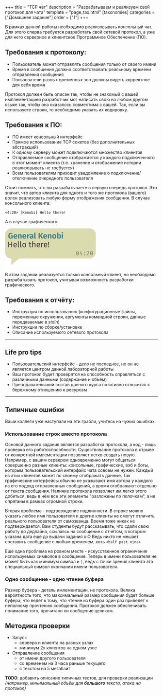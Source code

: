 +++
title = "TCP чат"
description = "Разрабатываем и реализуем свой протокол для чата"
template = "page_tax.html"
[taxonomies]
categories = ["Домашнее задание"]
order = ["1"]
+++

В рамках данной работы необходимо реализовывать консольный чат.
Для этого сперва требуется разработать свой сетевой протокол, а уже для него серверное и клиентское Программное Обеспечение (ПО).

## Требования к протоколу:
* Пользователь может отправлять сообщения только от своего имени
* Время в сообщение должно соответствовать реальному времени отправления сообщения
* Пользователи разных временных зон должны видеть корректное для себя время

Протокол должен быть описан так, чтобы не знакомый с вашей имплементацией разработчик мог написать свою на любом другом языке так, чтобы она оказалось совместима с вашей.
Так, если вы используете строки, то необходимо указать их кодировку.

## Требования к ПО:
* ПО имеет консольный интерфейс
* Прямое использование TCP сокетов (без дополнительных абстракций)
* К одному серверу может подключаются множество клиентов
* Отправляемое сообщение отображается у каждого подключенного в этот момент клиента (т.е. хранение и отображение истории реализовывать не требуется)
* Всем пользователям приходит уведомление о подключение/отключение очередного пользователя

Стоит помнить, что вы разрабатываете в первую очередь протокол.
Это значит, что автор клиента для одного и того же протокола (вашего) волен реализовать любую форму отображения сообщения.
В случае консольного клиента:
```
<4:20> [Kenobi] Hello there!
```
А в случае графического: 

![An image of a chat bubble](/chat-bubble.svg)

В этом задании реализуется только консольный клиент, но необходимо разрабатывать протокол, учитывая возможность разработки графического.

## Требования к отчёту:
* Инструкция по использованию (конфигурационные файлы, переменные окружения, аргументы командной строки, данные передаваемые в *stdin*)
* Инструкции по сборке/установке
* Описание используемого сетевого протокола

___

## Life pro tips

* Пользовательский интерфейс - дело не последнее, но он не является центром данной лабораторной работы
* Ваш протокол будет проверятся на способность справляться с различными данными (содержание и объём)
* Преподавательский состав данного курса позитивно относится к бережному отношению к ресурсам

___

## Типичные ошибки

Ваши коллеги уже наступали на эти грабли, учитесь на чужих ошибках.

### Использование строк вместо протокола

Основой данного задания является разработка протокола, а код - лишь проверка его работоспособности.
Существование протокола в отрыве от конкретной имлементации позволяет легко создать новую.
Например, с вашим сервером одновременно могут общаться совершенно разные клиенты: консольные, графические, вэб и боты, которым пользовательский интерфэйс чата совсем не нужен.
Каждый из этих клиентов может по своему отображать данные.
Так графические интерфейсы обычно не указывают имя автора у каждого из его подряд отправленных сообщений, а время отображают отдельно от текста сообщения.
Наличие протокола позволяет им легко этого добиться, ведь в нём все эти элементы "разложены по полочкам", а не спрятаны в рамках огромной строки.

Вторая проблема - подтверждение подлинности.
В строке можно указать любое имя пользователя и другие клиенты не смогут отличить реального пользователя от самозванца.
Время тоже никак не подтверждается.
Вам студенты будут рассказывать, что сдали свою работу до дедлайна, ссылаясь на сообщение с отчётом, в котором указана дата ещё до выдачи задания о.О
Ведь никто не мешает составить сообщение с любым временем, хоть `<half past nine>`

Ещё одна проблема на ровном месте - искусственное ограничение используемых символов в сообщение.
Теперь в имени пользователя не может быть как минимум символ и `]`, ведь с точки зрения клиента это специальный символ окончания имени пользователя.

### Одно сообщение - одно чтение буфера

Размер буфера - деталь имлементации, не протокола.
Велика вероятность того, что максимальный размер сообщения будет больше буфера, что ведёт к тому, что чтение из буфера один раз приведёт к неполному прочтению сообщения.
Протокол должен обеспечивать понимание того, прочитано ли сообщение целиком.

## Методика проверки

* Запуск
  * сервера и клиента на разных узлах
  * минимум 2х клиентов на одном узле
* Отправление сообщения
  * от имени другого пользователя
  * со временем на 3 часа раньше текущего
  * с текстом на 5 мегабайт


**TODO**: добавить описание типичных тестов, для проверки реализации *(например, минимальный объём для **большого** текста, атака на протокол)*
